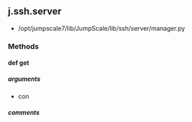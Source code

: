## j.ssh.server

- /opt/jumpscale7/lib/JumpScale/lib/ssh/server/manager.py

### Methods

#### def get 
##### arguments

- con

##### comments

```

```

